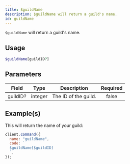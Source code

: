 ```yaml
---
title: $guildName
description: $guildName will return a guild's name.
id: guildName
---
```


`$guildName` will return a guild's name.

## Usage

```php
$guildName[guildID?]
```

## Parameters

| Field    | Type    | Description          | Required |
| -------- | ------- | -------------------- | :------: |
| guildID? | integer | The ID of the guild. |  false   |

## Example(s)

This will return the name of your guild:

```javascript
client.command({
  name: "guildName",
  code: `
  $guildName[$guildID]
  `,
});
```
